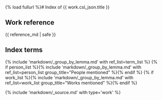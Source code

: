 {% load fullurl %}# Index of {{ work.csl_json.title }}

## Work reference
{{ reference_md | safe }}

## Index terms
{% include 'markdown/_group_by_lemma.md' with ref_list=term_list %}
{% if person_list %}{% include 'markdown/_group_by_lemma.md' with ref_list=person_list group_title="People mentioned" %}{% endif %}
{% if work_list %}{% include 'markdown/_group_by_lemma.md' with ref_list=work_list group_title="Works mentioned" %}{% endif %}

{% include 'markdown/_source.md' with type='work' %}